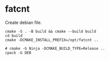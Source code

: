 # fatcnt

Create debian file.

```
cmake -S . -B build && cmake --build build
cd build
cmake -DCMAKE_INSTALL_PREFIX=/opt/fatcnt ..

# cmake -G Ninja -DCMAKE_BUILD_TYPE=Release ..
cpack -G DEB 
```